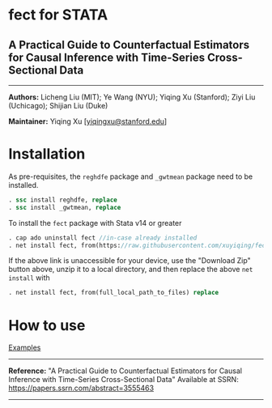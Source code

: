 # fect for STATA

## A Practical Guide to Counterfactual Estimators for Causal Inference with Time-Series Cross-Sectional Data

---

**Authors:** Licheng Liu (MIT); Ye Wang (NYU); Yiqing Xu (Stanford); Ziyi Liu (Uchicago); Shijian Liu (Duke)

**Maintainer:** Yiqing Xu [<yiqingxu@stanford.edu>]  

Installation
=======

As pre-requisites, the `reghdfe` package and `_gwtmean` package need to be installed. 

```Stata
. ssc install reghdfe, replace
. ssc install _gwtmean, replace
```

To install the `fect` package with Stata v14 or greater

```Stata
. cap ado uninstall fect //in-case already installed
. net install fect, from(https://raw.githubusercontent.com/xuyiqing/fect_stata/master/) replace
```

If the above link is unaccessible for your device, use the "Download Zip" button above, unzip it to a local directory, and then replace the above `net install` with

```Stata
. net install fect, from(full_local_path_to_files) replace
```

How to use
=======

 [Examples](https://yiqingxu.org/packages/fect/stata/fect_md.html)
 
 ---

**Reference:** "A Practical Guide to Counterfactual Estimators for Causal Inference with Time-Series Cross-Sectional Data" Available at SSRN: https://papers.ssrn.com/abstract=3555463

---

